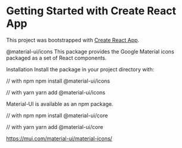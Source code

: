 # Getting Started with Create React App

This project was bootstrapped with [Create React App](https://github.com/facebook/create-react-app).









@material-ui/icons
This package provides the Google Material icons packaged as a set of React components.

Installation
Install the package in your project directory with:

// with npm
npm install @material-ui/icons

// with yarn
yarn add @material-ui/icons



Material-UI is available as an npm package.

// with npm
npm install @material-ui/core

// with yarn
yarn add @material-ui/core


https://mui.com/material-ui/material-icons/